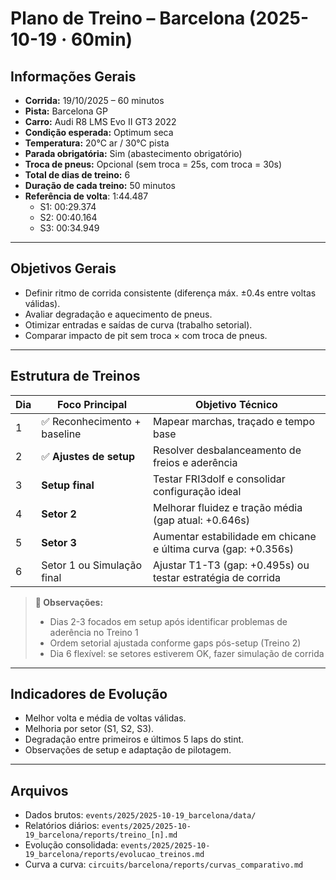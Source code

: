 # Plano de Treino – Barcelona (2025-10-19 · 60min)

## Informações Gerais
- **Corrida:** 19/10/2025 – 60 minutos  
- **Pista:** Barcelona GP  
- **Carro:** Audi R8 LMS Evo II GT3 2022  
- **Condição esperada:** Optimum seca  
- **Temperatura:** 20°C ar / 30°C pista  
- **Parada obrigatória:** Sim (abastecimento obrigatório)  
- **Troca de pneus:** Opcional (sem troca = 25s, com troca = 30s)  
- **Total de dias de treino:** 6  
- **Duração de cada treino:** 50 minutos  
- **Referência de volta**: 1:44.487  
  - S1: 00:29.374  
  - S2: 00:40.164  
  - S3: 00:34.949 

---

## Objetivos Gerais
- Definir ritmo de corrida consistente (diferença máx. ±0.4s entre voltas válidas).  
- Avaliar degradação e aquecimento de pneus.  
- Otimizar entradas e saídas de curva (trabalho setorial).  
- Comparar impacto de pit sem troca × com troca de pneus.  

---

## Estrutura de Treinos
| Dia | Foco Principal | Objetivo Técnico |
|-----|----------------|------------------|
| 1 | ✅ Reconhecimento + baseline | Mapear marchas, traçado e tempo base |
| 2 | ✅ **Ajustes de setup** | Resolver desbalanceamento de freios e aderência |
| 3 | **Setup final** | Testar FRI3dolf e consolidar configuração ideal |
| 4 | **Setor 2** | Melhorar fluidez e tração média (gap atual: +0.646s) |
| 5 | **Setor 3** | Aumentar estabilidade em chicane e última curva (gap: +0.356s) |
| 6 | Setor 1 ou Simulação final | Ajustar T1-T3 (gap: +0.495s) ou testar estratégia de corrida |

> **📝 Observações:**
> - Dias 2-3 focados em setup após identificar problemas de aderência no Treino 1
> - Ordem setorial ajustada conforme gaps pós-setup (Treino 2)
> - Dia 6 flexível: se setores estiverem OK, fazer simulação de corrida

---

## Indicadores de Evolução
- Melhor volta e média de voltas válidas.  
- Melhoria por setor (S1, S2, S3).  
- Degradação entre primeiros e últimos 5 laps do stint.  
- Observações de setup e adaptação de pilotagem.  

---

## Arquivos
- Dados brutos: `events/2025/2025-10-19_barcelona/data/`  
- Relatórios diários: `events/2025/2025-10-19_barcelona/reports/treino_[n].md`  
- Evolução consolidada: `events/2025/2025-10-19_barcelona/reports/evolucao_treinos.md`  
- Curva a curva: `circuits/barcelona/reports/curvas_comparativo.md`
